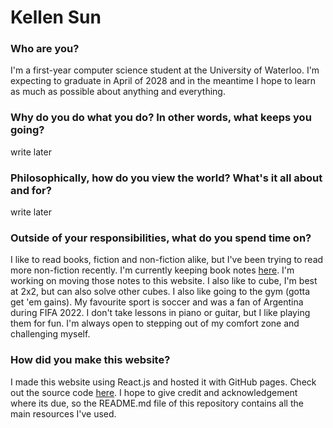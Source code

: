 # Kellen Sun
### Who are you?
I'm a first-year computer science student at the University of Waterloo. I'm expecting to graduate in April of 2028 and in the meantime I hope to learn as much as possible about anything and everything.
### Why do you do what you do? In other words, what keeps you going?
write later
### Philosophically, how do you view the world? What's it all about and for?
write later
### Outside of your responsibilities, what do you spend time on?
I like to read books, fiction and non-fiction alike, but I've been trying to read more non-fiction recently. I'm currently keeping book notes [here](https://kellensun.notion.site/kellensun/0e8a5e98906142c3a2bf753233a2e04c?v=50bd49b2d69443a69dddf9e5a10b7833). I'm working on moving those notes to this website. I also like to cube, I'm best at 2x2, but can also solve other cubes. I also like going to the gym (gotta get 'em gains). My favourite sport is soccer and was a fan of Argentina during FIFA 2022. I don't take lessons in piano or guitar, but I like playing them for fun. I'm always open to stepping out of my comfort zone and challenging myself.
### How did you make this website?
I made this website using React.js and hosted it with GitHub pages. Check out the source code [here](https://github.com/kellen-sun/kellen-sun.github.io). I hope to give credit and acknowledgement where its due, so the README.md file of this repository contains all the main resources I've used.